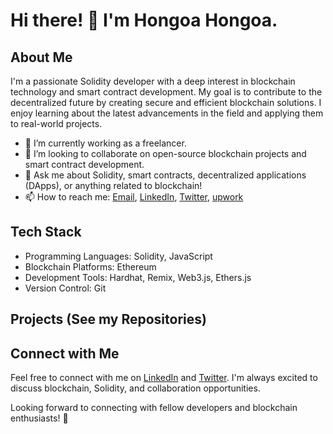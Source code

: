 # Hi there! 👋 I'm Hongoa Hongoa.

## About Me
I'm a passionate Solidity developer with a deep interest in blockchain technology and smart contract development.
My goal is to contribute to the decentralized future by creating secure and efficient blockchain solutions.
I enjoy learning about the latest advancements in the field and applying them to real-world projects.

- 🔭 I’m currently working as a freelancer.
- 👯 I’m looking to collaborate on open-source blockchain projects and smart contract development.
- 💬 Ask me about Solidity, smart contracts, decentralized applications (DApps), or anything related to blockchain!
- 📫 How to reach me: [Email](mailto:josephhongoa2020@gmail.com), [LinkedIn](https://www.linkedin.com/in/hongoa-hongoa-355538284/), [Twitter](https://twitter.com/HongoaHongoa), [upwork](https://www.upwork.com/ab/profiles/search/details/~01745272ac1d562539/profile?q=hongoa&_modalInfo=%5B%7B%22navType%22%3A%22slider%22,%22title%22%3A%22Profile%22,%22modalId%22%3A%221693301297302%22%7D%5D&_navType=slider&pageTitle=Profile)

## Tech Stack
- Programming Languages: Solidity, JavaScript
- Blockchain Platforms: Ethereum
- Development Tools: Hardhat, Remix, Web3.js, Ethers.js
- Version Control: Git

## Projects (See my Repositories)

## Connect with Me
Feel free to connect with me on [LinkedIn](https://www.linkedin.com/in/hongoa-hongoa-355538284/) and [Twitter](https://twitter.com/HongoaHongoa).
I'm always excited to discuss blockchain, Solidity, and collaboration opportunities.

Looking forward to connecting with fellow developers and blockchain enthusiasts! 🚀
